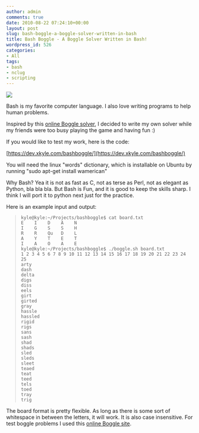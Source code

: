 ```yaml
---
author: admin
comments: true
date: 2010-08-22 07:24:10+00:00
layout: post
slug: bash-boggle-a-boggle-solver-written-in-bash
title: Bash Boggle - A Boggle Solver Written in Bash!
wordpress_id: 526
categories:
- All
tags:
- bash
- nclug
- scripting
---
```


[![](/uploads/boggle-300x239.jpg)](/uploads/boggle.jpg)

Bash is my favorite computer language. I also love writing programs to help human problems.

Inspired by this [online Boggle solver](http://www.circlemud.org/~jelson/software/netboggle.pl), I decided to write my own solver while my friends were too busy playing the game and having fun :)

If you would like to test my work, here is the code:

[https://dev.xkyle.com/bashboggle/](https://dev.xkyle.com/bashboggle/)

You will need the linux "words" dictionary, which is installable on Ubuntu by running "sudo apt-get install wamerican"

Why Bash? Yea it is not as fast as C, not as terse as Perl, not as elegant as Python, bla bla bla. But Bash is Fun, and it is good to keep the skills sharp. I think I will port it to python next just for the practice.

Here is an example input and output:


> 

>     
>     kyle@kyle:~/Projects/bashboggle$ cat board.txt
>     E    I    D    A    N
>     I    G    S    S    H
>     R    R    Qu   D    L
>     A    Y    T    E    T
>     I    A    O    A    E
>     kyle@kyle:~/Projects/bashboggle$ ./boggle.sh board.txt
>     1 2 3 4 5 6 7 8 9 10 11 12 13 14 15 16 17 18 19 20 21 22 23 24 25
>     arty
>     dash
>     delta
>     digs
>     diss
>     eels
>     girt
>     girted
>     gray
>     hassle
>     hassled
>     rigid
>     rigs
>     sans
>     sash
>     shad
>     shads
>     sled
>     sleds
>     sleet
>     teaed
>     teat
>     teed
>     tels
>     toed
>     tray
>     trig
>     
> 
> 



The board format is pretty flexible. As long as there is some sort of whitespace in between the letters, it will work. It is also case insensitive. For test boggle problems I used this [online Boggle site](http://www.easysurf.cc/boggle.htm).
